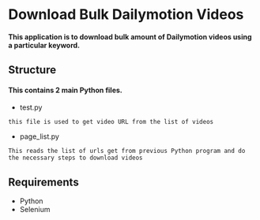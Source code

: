 # Download Bulk Dailymotion Videos

#### This application is to download bulk amount of Dailymotion videos using a particular keyword.

## Structure

#### This contains 2 main Python files.
- test.py
```
this file is used to get video URL from the list of videos
```
- page_list.py
```
This reads the list of urls get from previous Python program and do the necessary steps to download videos
```

## Requirements
- Python
- Selenium